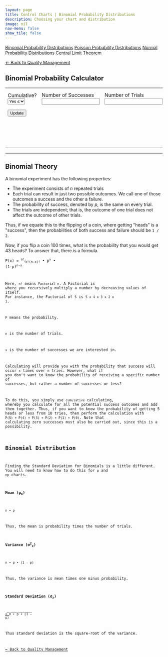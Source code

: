 ```yaml
---
layout: page
title: Control Charts | Binomial Probability Distributions
description: Choosing your chart and distribution
image: nil
nav-menu: false
show_tile: false
---
```


<script src="../../assets/js/spc.js"></script>
<script src="../../assets/js/binomial.js"></script>

<a href="binomial-probability-distributions.html" class="button special small">Binomial Probability Distributions</a>
<a href="poisson-probability-distributions.html" class="button small">Poisson Probability Distributions</a>
<a href="normal-probability-distributions.html" class="button small">Normal Probability Distributions</a>
<a href="central-limit-theorem.html" class="button small">Central Limit Theorem</a>

<a href="/quality-management">&#x2190; Back to Quality Management</a>

## Binomial Probability Calculator

<table>
  <tr>
    <td colspan="2">
      Cumulative?
      <select id="cumulative" onchange="update();">
        <option value="2">Yes &leq;</option>
        <option value="1">Yes &geq;</option>
        <option value="0">No</option>
      </select>
    </td>
    <td colspan="2">
      Number of Successes
      <input type="text" id="data-size" onchange="update();" />
    </td>
    <td colspan="2">
      Number of Trials
      <input type="text" id="data-num" onchange="update();" />
    </td>
    <td colspan="2">
      Probability of Success on a Trial
      <input type="text" id="data-prob" onchange="update();" />
    </td>
  </tr>
  <tr>
    <td colspan="8" style="max-width: 100px;">
      <button onclick="update();">Update</button>
    </td>
  </tr>
  <tr>
    <td colspan="8">
      <div style="min-height: 50px; max-width: 1400px; padding: 20px; overflow-x: scroll; display: flex; flex-wrap: no-wrap;">
        <div id="result" style="display: inline-block; flex: 0 0 auto;"></div>
      </div>
    </td>
  </tr>
</table>

----

## Binomial Theory

A binomial experiment has the following properties:

- The experiment consists of _n_ repeated trials
- Each trial can result in just two possible outcomes. We call one of those outcomes a success and the other a failure.
- The probability of success, denoted by _p_, is the same on every trial.
- The trials are independent; that is, the outcome of one trial does not affect the outcome of other trials.

Thus, if we equate this to the flipping of a coin, where getting "heads" is a "success", then the probabilities of both success and failure should be <code>1 / 2</code>.

Now, if you flip a coin 100 times, what is the probability that you would get 43 heads?  To answer that, there is a formula.

<code>P(x) = <sup>n!</sup>&frasl;<sub>x!(n-x)!</sub> &bull; p<sup>x</sup> &bull; (1-p)<sup>n-x</sup>

Here, <code>n!</code> means <code>Factorial n</code>. A Factorial is where you recursively multiply a number by decreasing values of itself.  For instance, the Factorial of <code>5</code> is <code>5 x 4 x 3 x 2 x 1</code>.

<code>P</code> means the probability.

<code>n</code> is the number of trials.

<code>x</code> is the number of successes we are interested in.

Calculating will provide you with the probability that success will occur <code>x</code> times over <code>n</code> tries. However, what if you don't want to know the probability of receiving a specific number of successes, but rather a number of successes or less?

To do this, you simply use <code>cumulative</code> calculating, whereby you calculate for all the potential success outcomes and add them together.  Thus, if you want to know the probability of getting 5 heads or less from 10 tries, then perform the calculation with <code>P(5) + P(4) + P(3) + P(2) + P(1) + P(0)</code>.  Note that calculating zero successes must also be carried out, since this is a possibility. 

## Binomial Distribution

Finding the Standard Deviation for Binomials is a little different.  You will need to know how to do this for <code>p</code> and <code>np</code> charts.

#### Mean (&micro;<sub>x</sub>)

<code>n &bull; p</code>

Thus, the mean is probability times the number of trials.

#### Variance (&sigma;<sup>2</sup><sub>x</sub>)

<code>n &bull; p &bull; (1 - p)</code>

Thus, the variance is mean times one minus probability.

#### Standard Deviation (&sigma;<sub>x</sub>)

<code>&radic;<span style="text-decoration:overline;"> n &bull; p &bull; (1 - p)</span></code>

Thus standard deviation is the square-root of the variance.

<a href="/quality-management">&#x2190; Back to Quality Management</a>
